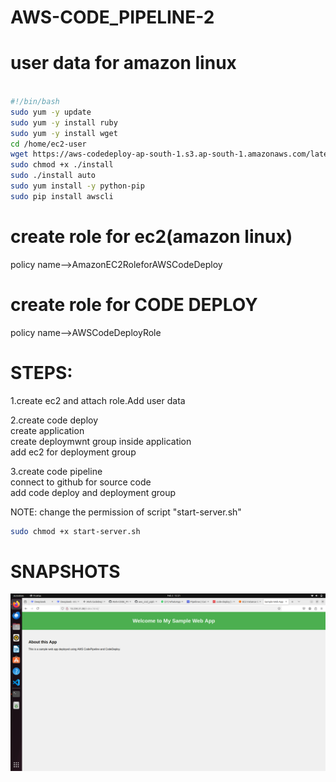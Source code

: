 # AWS-CODE_PIPELINE-2

# user data for amazon linux
```bash  

#!/bin/bash
sudo yum -y update
sudo yum -y install ruby
sudo yum -y install wget
cd /home/ec2-user
wget https://aws-codedeploy-ap-south-1.s3.ap-south-1.amazonaws.com/latest/install
sudo chmod +x ./install
sudo ./install auto
sudo yum install -y python-pip
sudo pip install awscli

```

# create role for ec2(amazon linux)
		
policy name-->AmazonEC2RoleforAWSCodeDeploy

# create role  for CODE DEPLOY

policy name-->AWSCodeDeployRole

# STEPS:

1.create ec2 and attach role.Add user data

2.create code deploy<br>
  create application<br>
  create deploymwnt group inside application<br>
  add ec2 for deployment group<br>

3.create code pipeline<br>
  connect to github for source code<br>
  add code deploy and deployment group<br>

NOTE: change the permission of script "start-server.sh"
```bash
sudo chmod +x start-server.sh
```


# SNAPSHOTS

<img src="images/Screenshot from 2025-02-02 12-21-47.png" alt="Description of image">



  
